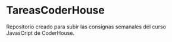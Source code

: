 # TareasCoderHouse

Repositorio creado para subir las consignas semanales del curso JavasCript de CoderHouse.
